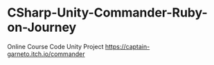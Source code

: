 # CSharp-Unity-Commander-Ruby-on-Journey
Online Course Code Unity Project
https://captain-garneto.itch.io/commander
